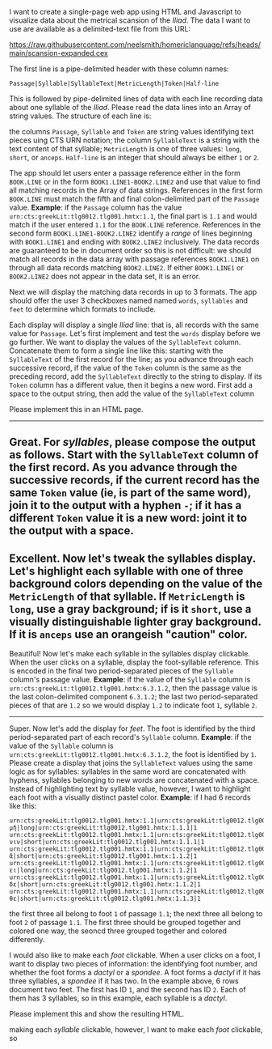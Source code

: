 I want to create a single-page web app using HTML and Javascript to visualize data about the metrical scansion of the *Iliad*. The data I want to use are available as a delimited-text file from this URL:

https://raw.githubusercontent.com/neelsmith/homericlanguage/refs/heads/main/scansion-expanded.cex


The first line is a pipe-delimited header with these column names:

`Passage|Syllable|SyllableText|MetricLength|Token|Half-line`

This is followed by pipe-delimited lines of data with each line recording data about one syllable of the *Iliad*. Please read the data lines into an Array of string values. The structure of each line is:

the columns `Passage`, `Syllable` and `Token` are string values identifying text pieces uing CTS URN notation; the column `SyllableText` is a string with the text content of that syllable; `MetricLength` is one of three values: `long`, `short`, or `anceps`. `Half-line` is an integer that should always be either `1` or `2`.

The app should let users enter a passage reference either in the form `BOOK.LINE` or in the form `BOOK1.LINE1-BOOK2.LINE2` and use that value to find all matching records in the Array of data strings. References in the first form `BOOK.LINE` must match the fifth and final colon-delimited part of the `Passage` value. **Example**: if the `Passage` column has the value `urn:cts:greekLit:tlg0012.tlg001.hmtx:1.1`, the final part is `1.1` and would match if the user entered `1.1` for the `BOOK.LINE` reference. References in the second form `BOOK1.LINE1-BOOK2.LINE2` identify a *range* of lines beginning with `BOOK1.LINE1` and ending with `BOOK2.LINE2` inclusively. The data records are guaranteed to be in document order so this is not difficult: we should match all records in the data array with passage references `BOOK1.LINE1` on through all data records matching `BOOK2.LINE2`. If either `BOOK1.LINE1` or `BOOK2.LINE2` does not appear in the data set, it is an error.

Next we will display the matching data records in up to 3 formats. The app should offer the user 3 checkboxes named named `words`, `syllables` and `feet` to determine which formats to incliude.

Each display will display a single *Iliad* line: that is, all records with the same value for `Passage`. Let's first implement and test the `words` display before we go further. We want to display the values of the `SyllableText` column. Concatenate them to form a single line like this: starting with the `SyllableText` of the first record for the line; as you advance through each successive record, if the value of the `Token` column is the same as the preceding record, add the `SyllableText` directly to the string to display. If its `Token` column has a different value, then it begins a new word. First add a space to the output string, then add the value of the `SyllableText` column


Please implement this in an HTML page.

---

Great. For *syllables*, please compose the output as follows. Start with the `SyllableText` column of the first record. As you advance through the successive records, if the current record has the same `Token` value (ie, is part of the same word), join it to the output with a hyphen `-`; if it has a different `Token` value it is a new word: joint it to the output with a space. 
---

Excellent. Now let's tweak the syllables display. Let's highlight each syllable with one of three background colors depending on the value of the `MetricLength` of that syllable. If `MetricLength` is `long`, use a gray background; if is it `short`, use a visually distinguishable lighter gray background. If it is `anceps` use an orangeish "caution" color.
---
Beautiful! Now let's make each syllable in the syllables display clickable. When the user clicks on a syllable, display the foot-syllable reference. This is encoded in the final two period-separated pieces of the `Syllable` column's passage value. **Example**: if the value of the `Syllable` column is `urn:cts:greekLit:tlg0012.tlg001.hmtx:6.3.1.2`, then the passage value is the last colon-delimited component `6.3.1.2`; the last two period-separated pieces of that are `1.2` so we would display `1.2` to indicate foot `1`, syllable `2`.

---

Super. Now let's add the display for *feet*. The foot is identified by the third period-separated part of each record's `Syllable` column.  **Example**: if the value of the `Syllable` column is `urn:cts:greekLit:tlg0012.tlg001.hmtx:6.3.1.2`, the foot is identified by `1`. Please create a display that joins the `SyllableText` values using the same logic as for syllables: syllables in the same word are concatenated with hyphens, syllables belonging to new words are concatenated with a space. Instead of highlighting text by syllable value, however, I want to highlight each foot with a visually distinct pastel color. **Example**: if I had 6 records like this:

```
urn:cts:greekLit:tlg0012.tlg001.hmtx:1.1|urn:cts:greekLit:tlg0012.tlg001.hmtx:1.1.1.1|μῆ|long|urn:cts:greekLit:tlg0012.tlg001.hmtx:1.1.1|1
urn:cts:greekLit:tlg0012.tlg001.hmtx:1.1|urn:cts:greekLit:tlg0012.tlg001.hmtx:1.1.1.2|νιν|short|urn:cts:greekLit:tlg0012.tlg001.hmtx:1.1.1|1
urn:cts:greekLit:tlg0012.tlg001.hmtx:1.1|urn:cts:greekLit:tlg0012.tlg001.hmtx:1.1.1.3|ἄ|short|urn:cts:greekLit:tlg0012.tlg001.hmtx:1.1.2|1
urn:cts:greekLit:tlg0012.tlg001.hmtx:1.1|urn:cts:greekLit:tlg0012.tlg001.hmtx:1.1.2.1|ει|long|urn:cts:greekLit:tlg0012.tlg001.hmtx:1.1.2|1
urn:cts:greekLit:tlg0012.tlg001.hmtx:1.1|urn:cts:greekLit:tlg0012.tlg001.hmtx:1.1.2.2|δε|short|urn:cts:greekLit:tlg0012.tlg001.hmtx:1.1.2|1
urn:cts:greekLit:tlg0012.tlg001.hmtx:1.1|urn:cts:greekLit:tlg0012.tlg001.hmtx:1.1.2.3|θε|short|urn:cts:greekLit:tlg0012.tlg001.hmtx:1.1.3|1
```

the first three all belong to foot `1` of passage `1.1`; the next three all belong to foot `2` of passage `1.1`. The first three should be grouped together and colored one way, the seoncd three grouped together and colored differently.

I would also like to make each *foot* clickable. When a user clicks on a foot, I want to display two pieces of information: the identifying foot number, and whether the foot forms a *dactyl*  or a *spondee*. A foot forms a *dactyl* if it has three syllables, a *spondee* if it has two. In the example above, 6 rows document two feet. The first has ID `1`, and the second has ID `2`. Each of them has 3 syllables, so in this example, each syllable is a *dactyl*.

Please implement this and show the resulting HTML.




making each *syllable* clickable, however, I want to make each *foot* clickable, so 